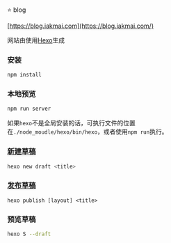 ⭐️ blog

[https://blog.iakmai.com](https://blog.iakmai.com/)

网站由使用[Hexo](https://hexo.io/zh-cn/)生成

### 安装
```sh
npm install
```

### 本地预览
```sh
npm run server
```

如果`hexo`不是全局安装的话，可执行文件的位置在`./node_moudle/hexo/bin/hexo`，或者使用`npm run`执行。

### [新建草稿](https://hexo.io/zh-cn/docs/writing.html)
```sh
hexo new draft <title>
```

### [发布草稿](https://hexo.io/zh-cn/docs/commands#publish)

```
hexo publish [layout] <title>
```

### 预览草稿
```sh
hexo S --draft
```
